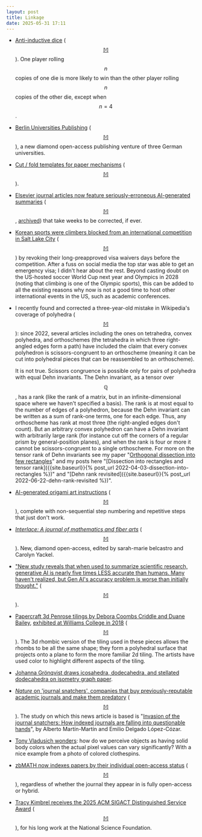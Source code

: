 ```yaml
---
layout: post
title: Linkage
date: 2025-05-31 17:11
---
```

* [Anti-inductive dice](https://open.substack.com/pub/apieceofthepi/p/anti-inductive-dice) <span style="white-space:nowrap">([$$\mathbb{M}$$](https://mastodon.social/@shaungriffith/114420119274009765)).</span> One player rolling $$n$$ copies of one die is more likely to win than the other player rolling $$n$$ copies of the other die, except <span style="white-space:nowrap">when $$n=4$$.</span>

* [Berlin Universities Publishing](https://www.berlin-universities-publishing.de/en/index.html) <span style="white-space:nowrap">([$$\mathbb{M}$$](https://mstdn.social/@W_Lucht/114427654509508184)),</span> a new diamond open-access publishing venture of three German universities.

* [Cut / fold templates for paper mechanisms](https://cutfoldtemplates.com/) <span style="white-space:nowrap">([$$\mathbb{M}$$](https://mathstodon.xyz/@robinhouston/114531029143881702)).</span>

* [Elsevier journal articles now feature seriously-erroneous AI-generated summaries](https://www.timeshighereducation.com/news/ai-summary-trashed-authors-work-and-took-weeks-be-corrected) <span style="white-space:nowrap">([$$\mathbb{M}$$](https://mastodon.social/@rmounce/114419666853593508), [archived](https://archive.is/sLiOt))</span> that take weeks to be corrected, if ever.

* [Korean sports were climbers blocked from an international competition in Salt Lake City](https://gripped.com/news/usa-denied-entry-to-world-cup-climbers/) <span style="white-space:nowrap">([$$\mathbb{M}$$](https://mathstodon.xyz/@11011110/114548699016769670))</span> by revoking their long-preapproved visa waivers days before the competition. After a fuss on social media the top star was able to get an emergency visa; I didn't hear about the rest. Beyond casting doubt on the US-hosted soccer World Cup next year and Olympics in 2028 (noting that climbing is one of the Olympic sports), this can be added to all the existing reasons why now is not a good time to host other international events in the US, such as academic conferences.

* I recently found and corrected a three-year-old mistake in Wikipedia's coverage of polyhedra <span style="white-space:nowrap">([$$\mathbb{M}$$](https://mathstodon.xyz/@11011110/114552514409836567)):</span> since 2022, several articles including the ones on tetrahedra, convex polyhedra, and orthoschemes (the tetrahedra in which three right-angled edges form a path) have included the claim that every convex polyhedron is scissors-congruent to an orthoscheme (meaning it can be cut into polyhedral pieces that can be reassembled to an orthoscheme).

  It is not true. Scissors congruence is possible only for pairs of polyhedra with equal Dehn invariants. The Dehn invariant, as a tensor <span style="white-space:nowrap">over $$\mathbb{Q}$$,</span> has a rank (like the rank of a matrix, but in an infinite-dimensional space where we haven't specified a basis). The rank is at most equal to the number of edges of a polyhedron, because the Dehn invariant can be written as a sum of rank-one terms, one for each edge. Thus, any orthoscheme has rank at most three (the right-angled edges don't count). But an arbitrary convex polyhedron can have a Dehn invariant with arbitrarily large rank (for instance cut off the corners of a regular prism by general-position planes), and when the rank is four or more it cannot be scissors-congruent to a single orthoscheme. For more on the tensor rank of Dehn invariants see my paper "[Orthogonal dissection into few rectangles](https://doi.org/10.1007/s00454-023-006)" and my posts here "[Dissection into rectangles and tensor rank]({{site.baseurl}}{% post_url 2022-04-03-dissection-into-rectangles %})" and "[Dehn rank revisited]({{site.baseurl}}{% post_url 2022-06-22-dehn-rank-revisited %})".

* [AI-generated origami art instructions](https://pin.it/38pSNWSp3) <span style="white-space:nowrap">([$$\mathbb{M}$$](https://chaos.social/@VoltPaperScissors/114556661253113134)),</span> complete with non-sequential step numbering and repetitive steps that just don't work.

* _[Interlace: A journal of mathematics and fiber arts](https://interlace-journal.org/)_ <span style="white-space:nowrap">([$$\mathbb{M}$$](https://mathstodon.xyz/@ColinTheMathmo/114562477699209295)).</span> New, diamond open-access, edited by sarah-marie belcastro and Carolyn Yackel.

* ["New study reveals that when used to summarize scientific research, generative AI is nearly five times LESS accurate than humans. Many haven't realized, but Gen AI's accuracy problem is worse than initially thought."](https://doi.org/10.1098/rsos.241776) <span style="white-space:nowrap">([$$\mathbb{M}$$](https://mastodon.green/@gerrymcgovern/114539329192690718)).</span>

* [Papercraft 3d Penrose tilings by Debora Coombs Criddle and Duane Bailey](https://coombscriddle.wordpress.com/2018/05/20/mountain-laurel/), [exhibited at Williams College in 2018](https://coombscriddle.wordpress.com/2018/05/13/exhibition-of-new-work-at-williams-college/) <span style="white-space:nowrap">([$$\mathbb{M}$$](https://mathstodon.xyz/@11011110/114578449815024535)).</span> The 3d rhombic version of the tiling used in these pieces allows the rhombs to be all the same shape; they form a polyhedral surface that projects onto a plane to form the more familiar 2d tiling. The artists have used color to highlight different aspects of the tiling.

* [Johanna Grönqvist draws icosahedra, dodecahedra, and stellated dodecahedra on isometry graph paper](https://mastodon.online/@johagron/113216473938130495).

* [_Nature_ on 'journal snatchers', companies that buy previously-reputable academic journals and make them predatory](https://doi.org/10.1038/d41586-025-01198-6) <span style="white-space:nowrap">([$$\mathbb{M}$$](https://mathstodon.xyz/@11011110/114592203934204638)).</span> The study on which this news article is based is "[Invasion of the journal snatchers: How indexed journals are falling into questionable hands](https://doi.org/10.5281/zenodo.1476641)", by Alberto Martín-Martín and Emilio Delgado López-Cózar.

* [Tony Vladusich wonders](https://mathstodon.xyz/@TonyVladusich/114482610440581435): how do we perceive objects as having solid body colors when the actual pixel values can vary significantly? With a nice example from a photo of colored clothespins.

* [zbMATH now indexes papers by their individual open-access status](https://doi.org/10.4171/mag/241) <span style="white-space:nowrap">([$$\mathbb{M}$$](https://mathstodon.xyz/@zbMATH/114517668894161406)),</span> regardless of whether the journal they appear in is fully open-access or hybrid.

* [Tracy Kimbrel receives the 2025 ACM SIGACT Distinguished Service Award](https://sigact.org/prizes/service/2025.html) <span style="white-space:nowrap">([$$\mathbb{M}$$](https://fediscience.org/@fortnow/114603339748537798)),</span> for his long work at the National Science Foundation.